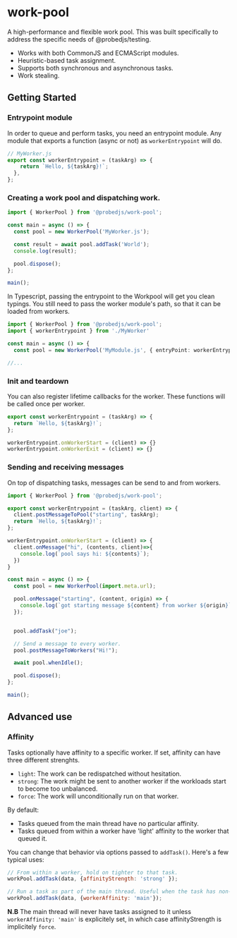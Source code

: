 #  work-pool

A high-performance and flexible work pool. This was built specifically to address the specific needs of @probedjs/testing.

- Works with both CommonJS and ECMAScript modules.
- Heuristic-based task assignment.
- Supports both synchronous and asynchronous tasks.
- Work stealing.

## Getting Started

### Entrypoint module

In order to queue and perform tasks, you need an entrypoint module. Any module that exports a function (async or not) as `workerEntrypoint` will do.

```javascript
// MyWorker.js
export const workerEntrypoint = (taskArg) => {
    return `Hello, ${taskArg}!`;
  },
};
```

### Creating a work pool and dispatching work.

```javascript
import { WorkerPool } from '@probedjs/work-pool';

const main = async () => {
  const pool = new WorkerPool('MyWorker.js');

  const result = await pool.addTask('World');
  console.log(result);

  pool.dispose();
};

main();
```

In Typescript, passing the entrypoint to the Workpool will get you clean typings. You still need to pass the
worker module's path, so that it can be loaded from workers.

```typescript
import { WorkerPool } from '@probedjs/work-pool';
import { workerEntrypoint } from './MyWorker'

const main = async () => {
  const pool = new WorkerPool('MyModule.js', { entryPoint: workerEntrypoint });

//...
```
### Init and teardown

You can also register lifetime callbacks for the worker. These functions will be called once per worker.

```javascript
export const workerEntrypoint = (taskArg) => {
  return `Hello, ${taskArg}!`;
};

workerEntrypoint.onWorkerStart = (client) => {}
workerEntrypoint.onWorkerExit = (client) => {}
```

### Sending and receiving messages

On top of dispatching tasks, messages can be send to and from workers.

```javascript
import { WorkerPool } from '@probedjs/work-pool';

export const workerEntrypoint = (taskArg, client) => {
  client.postMessageToPool("starting", taskArg);
  return `Hello, ${taskArg}!`;
};

workerEntrypoint.onWorkerStart = (client) => {
  client.onMessage("hi", (contents, client)=>{
    console.log(`pool says hi: ${contents}`);
  })
}

const main = async () => {
  const pool = new WorkerPool(import.meta.url);

  pool.onMessage("starting", (content, origin) => {
    console.log(`got starting message ${content} from worker ${origin}`);
  });


  pool.addTask("joe");

  // Send a message to every worker.
  pool.postMessageToWorkers("Hi!");

  await pool.whenIdle();

  pool.dispose();
};

main();
```

## Advanced use

### Affinity

Tasks optionally have affinity to a specific worker. If set, affinity can have three different strenghts.

- `light`: The work can be redispatched without hesitation.
- `strong`: The work might be sent to another worker if the workloads start to become too unbalanced.
- `force`: The work will unconditionally run on that worker.

By default: 
- Tasks queued from the main thread have no particular affinity.
- Tasks queued from within a worker have 'light' affinity to the worker that queued it.

You can change that behavior via options passed to `addTask()`. Here's a few typical uses:

```javascript
// From within a worker, hold on tighter to that task.
workPool.addTask(data, {affinityStrength: 'strong' });

// Run a task as part of the main thread. Useful when the task has non-serializable components.
workPool.addTask(data, {workerAffinity: 'main'});
```

**N.B** The main thread will never have tasks assigned to it unless `workerAffinity: 'main'` is explicitely set, 
in which case affinityStrength is implicitely `force`. 
